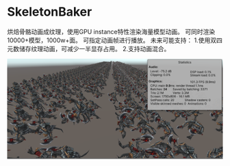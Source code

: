# SkeletonBaker
烘焙骨骼动画成纹理，使用GPU instance特性渲染海量模型动画。
可同时渲染10000+模型，1000w+面。
可指定动画帧进行播放。
未来可能支持：
1.使用双四元数储存纹理动画，可减少一半显存占用。
2.支持动画混合。

![image](https://github.com/polite1233/SkeletonBaker/blob/main/image/WX20210129-013908%402x.png)
